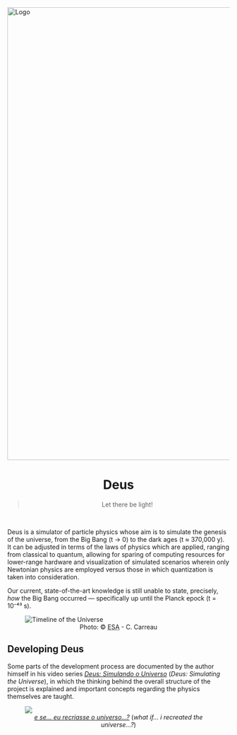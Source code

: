 <img width="6047" height="1024" alt="Logo" src="https://github.com/user-attachments/assets/a3d03dc6-5b02-4f78-b960-f68372a34b27" />

<h1 align="center">Deus</h1>
<div align="center"><blockquote cite="https://users.ece.cmu.edu/~gamvrosi/thelastq.html#:~:text=%22LET%20THERE%20BE%20LIGHT!%22">Let there be light!</blockquote></div>
<br/>
<p>Deus is a simulator of particle physics whose aim is to simulate the genesis of the universe, from the Big Bang (t → 0) to the dark ages (t ≈ 370,000 y). It can be adjusted in terms of the laws of physics which are applied, ranging from classical to quantum, allowing for sparing of computing resources for lower-range hardware and visualization of simulated scenarios wherein only Newtonian physics are employed versus those in which quantization is taken into consideration.</p>
<p>Our current, state-of-the-art knowledge is still unable to state, precisely, <i>how</i> the Big Bang occurred — specifically up until the Planck epock (t = 10⁻⁴³ s).</p>
<figure>
  <img alt="Timeline of the Universe" src="https://github.com/user-attachments/assets/81f8668f-7b8b-4c67-9b30-4623702fbfbd" />
  <div align="center">
    <figcaption>Photo: © <abbr title="European Space Agency">ESA</abbr> - C. Carreau</figcaption>
  </div>
</figure>

<h2>Developing Deus</h2>

<p>Some parts of the development process are documented by the author himself in his video series <a href="https://youtube.com/playlist?list=PLHiVqgQ7o8farBkJrCzFdJe6hsDT3ight"><cite>Deus: Simulando o Universo</cite></a> (<cite>Deus: Simulating the Universe</cite>), in which the thinking behind the overall structure of the project is explained and important concepts regarding the physics themselves are taught.</p>

<figure>
  <img src="https://github.com/user-attachments/assets/a4f47698-c4b0-4782-b60c-2c7ff4446a9f" />
  <div align="center">
    <figcaption><a href="https://www.youtube.com/watch?v=rlKpONUVOWk&list=PLHiVqgQ7o8farBkJrCzFdJe6hsDT3ight"><cite>e se… eu recriasse o universo…?</cite></a> (<cite>what if… i recreated the universe…?</cite>)</figcaption>
  </div>
</figure>
